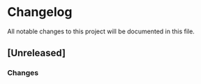 # Changelog
All notable changes to this project will be documented in this file.

## [Unreleased]
### Changes
